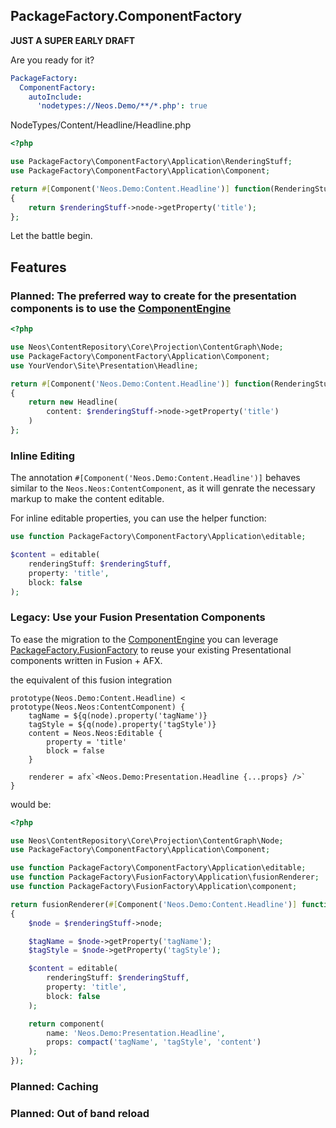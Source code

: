 
## PackageFactory.ComponentFactory

**JUST A SUPER EARLY DRAFT** 

Are you ready for it?

```yaml
PackageFactory:
  ComponentFactory:
    autoInclude:
      'nodetypes://Neos.Demo/**/*.php': true
```

NodeTypes/Content/Headline/Headline.php
```php
<?php

use PackageFactory\ComponentFactory\Application\RenderingStuff;
use PackageFactory\ComponentFactory\Application\Component;

return #[Component('Neos.Demo:Content.Headline')] function(RenderingStuff $renderingStuff): string
{
    return $renderingStuff->node->getProperty('title');
};
```

Let the battle begin.

## Features

### Planned: The preferred way to create for the presentation components is to use the [ComponentEngine](https://github.com/PackageFactory/PackageFactory.ComponentEngine)

```php
<?php

use Neos\ContentRepository\Core\Projection\ContentGraph\Node;
use PackageFactory\ComponentFactory\Application\Component;
use YourVendor\Site\Presentation\Headline;

return #[Component('Neos.Demo:Content.Headline')] function(RenderingStuff $renderingStuff): Headline
{
    return new Headline(
        content: $renderingStuff->node->getProperty('title')
    )
};
```

### Inline Editing

The annotation `#[Component('Neos.Demo:Content.Headline')]` behaves similar to the `Neos.Neos:ContentComponent`, as it will genrate the necessary markup to make the content editable.

For inline editable properties, you can use the helper function:

```php
use function PackageFactory\ComponentFactory\Application\editable;

$content = editable(
    renderingStuff: $renderingStuff,
    property: 'title',
    block: false
);
```

### Legacy: Use your Fusion Presentation Components

To ease the migration to the [ComponentEngine](https://github.com/PackageFactory/PackageFactory.ComponentEngine) you can leverage [PackageFactory.FusionFactory](https://github.com/mhsdesign/PackageFactory.FusionFactory) to reuse your existing Presentational components written in Fusion + AFX.

the equivalent of this fusion integration

```neosfusion
prototype(Neos.Demo:Content.Headline) < prototype(Neos.Neos:ContentComponent) {
    tagName = ${q(node).property('tagName')}
    tagStyle = ${q(node).property('tagStyle')}
    content = Neos.Neos:Editable {
        property = 'title'
        block = false
    }

    renderer = afx`<Neos.Demo:Presentation.Headline {...props} />`
}
```

would be:

```php
<?php

use Neos\ContentRepository\Core\Projection\ContentGraph\Node;
use PackageFactory\ComponentFactory\Application\Component;

use function PackageFactory\ComponentFactory\Application\editable;
use function PackageFactory\FusionFactory\Application\fusionRenderer;
use function PackageFactory\FusionFactory\Application\component;

return fusionRenderer(#[Component('Neos.Demo:Content.Headline')] function(RenderingStuff $renderingStuff)
{
    $node = $renderingStuff->node;

    $tagName = $node->getProperty('tagName');
    $tagStyle = $node->getProperty('tagStyle');

    $content = editable(
        renderingStuff: $renderingStuff,
        property: 'title',
        block: false
    );

    return component(
        name: 'Neos.Demo:Presentation.Headline',
        props: compact('tagName', 'tagStyle', 'content')
    );
});
```

### Planned: Caching

### Planned: Out of band reload

